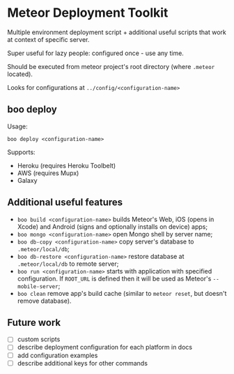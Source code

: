 # Meteor Deployment Toolkit

Multiple environment deployment script + additional useful scripts that
work at context of specific server.

Super useful for lazy people: configured once - use any time.

Should be executed from meteor project's root directory (where `.meteor` located).

Looks for configurations at `../config/<configuration-name>`

## boo deploy

Usage:

```
boo deploy <configuration-name>
```

Supports:

* Heroku (requires Heroku Toolbelt)
* AWS (requires Mupx)
* Galaxy

## Additional useful features

* `boo build <configuration-name>` builds Meteor's Web, iOS (opens in Xcode) and Android (signs and optionally installs on device) apps;
* `boo mongo <configuration-name>` open Mongo shell by server name;
* `boo db-copy <configuration-name>` copy server's database to `.meteor/local/db`;
* `boo db-restore <configuration-name>` restore database at `.meteor/local/db` to remote server;
* `boo run <configuration-name>` starts with application with specified configuration. If `ROOT_URL` is defined then it will be used as Meteor's `--mobile-server`;
* `boo clean` remove app's build cache (similar to `meteor reset`, but doesn't remove database).
 
## Future work

- [ ] custom scripts
- [ ] describe deployment configuration for each platform in docs
- [ ] add configuration examples
- [ ] describe additional keys for other commands
